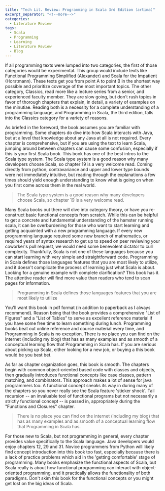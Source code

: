 ```yaml
---
title: "Tech Lit. Review: Programming in Scala 3rd Edition (artima)"
excerpt_separator: "<!--more-->"
categories:
  - Literature Review
tags:
  - Scala
  - Programming
  - Learning
  - Literature Review
  - Blog
---
```


If all programming texts were lumped into two categories, the first of those categories would be experimental. This group would include texts like Functional Programming Simplified (Alexander) and Scala for the Impatient (Horstmann). These texts get you from point A to point B in the shortest way possible and prioritize coverage of the most important topics. The other category, Classics, read more like a lecture series from a senior, and experienced faculty member. They are slow going, but don't rush topics in favor of thorough chapters that explain, in detail, a variety of examples on the minutiae. Reading both is a necessity for a complete understanding of a programming language, and Programming in Scala, the third edition, falls into the Classics category for a variety of reasons.

<!--more-->

As briefed in the foreword, the book assumes you are familiar with programming. Some chapters do dive into how Scala interacts with Java, but at a level that knowledge about any Java at all is not required. Every chapter is comprehensive, but if you are using the text to learn Scala, jumping around between chapters can cause some confusion, especially if this is your first Scala book. This book has one of the best intros to the Scala type system. The Scala type system is a good reason why many developers choose Scala, so chapter 19 is a very welcome read. Coming directly from python, contravariance and upper and lower type bounds were not immediately intuitive, but reading through the explanations a few times should yield enough understanding to know what is going on when you first come across them in the real world.

> The Scala type system is a good reason why many developers choose Scala, so chapter 19 is a very welcome read.


Many Scala books out there will dive into category theory, or have you re-construct basic functional concepts from scratch. While this can be helpful to get a concrete and fundamental understanding of the hamster running scala, it can be overburdening for those who want to start learning and getting acquainted with a new programming language. If every new programming language required some new branch of mathematics, or required years of syntax research to get up to speed on peer reviewing your coworker's pull request, we would need some benevolent dictator to cull complexity. Thankfully, Scala is not one of these languages because you can start learning with very simple and straightforward code. Programming in Scala defines those languages features that you are most likely to utilize, and it doesn't complicate the process of learning just what Scala is about. Looking for a genuine example with complete clarification? This book has it. The attentive reader will find more value than readers who tend to scan pages for information.


> Programming in Scala defines those languages features that you are most likely to utilize


You'll want this book in pdf format (in addition to paperback as I always recommend). Reason being that the book provides a comprehensive "List of Figures" and a "List of Tables" to serve as excellent reference material if you have some free time to learn something during lunch. Programming books beat out online reference and course material every time, and Programming in Scala is no exception. There is no place you can find on the internet (including my blog) that has as many examples and as smooth of a conceptual learning flow that Programming in Scala has. If you are serious about picking up Scala, either looking for a new job, or buying a this book would be you best bet.


As far as chapter organization goes, this book is smooth. The chapters begin with common object-oriented based code with classes and objects, then gradually introduces functional concepts like case classes, pattern matching, and combinators. This approach makes a lot of sense for java programmers too. A functional concept sneaks its way in during many of the chapters so you never really see the Scala feature 'sticker shock'. Tail recursion -- an invaluable tool of functional programs but not necessarily a strictly functional concept -- is passed in, appropriately during the "Functions and Closures" chapter.   


> There is no place you can find on the internet (including my blog) that has as many examples and as smooth of a conceptual learning flow that Programming in Scala has.

For those new to Scala, but not programming in general, every chapter provides value specifically to the Scala language. Java developers would enjoy chapters 12, 29 and 31. Novice programmers from Python will likely find concept introduction into this book too fast, especially because there is a lack of practice problems which aid in the 'getting comfortable' stage of programming. Many books emphasize the functional aspects of Scala, but Scala really is about how functional programming can interact with object-oriented programming, and it practically allows the functionality of both paradigms. Don't skim this book for the functional concepts or you might get lost on the big ideas of Scala.







